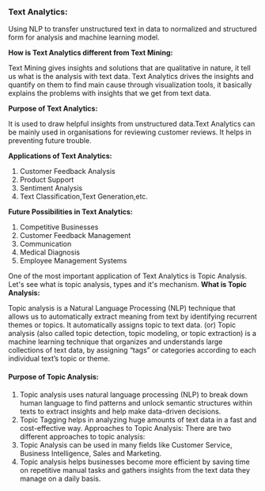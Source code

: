 ### Text Analytics: 
Using NLP to transfer unstructured text in data to normalized and structured form for analysis and machine learning model.

**How is Text Analytics different from Text Mining:**

Text Mining gives insights and solutions that are qualitative in nature, it tell us what is the analysis with text data.
Text Analytics drives the insights and quantify on them to find main cause through visualization tools, it basically explains the problems with insights that we get from text data.

**Purpose of Text Analytics:**

It is used to draw helpful insights from unstructured data.Text Analytics can be mainly used in organisations for reviewing customer reviews. 
It helps in preventing future trouble.

**Applications of Text Analytics:**
1) Customer Feedback Analysis
2) Product Support
3) Sentiment Analysis 
4) Text Classification,Text Generation,etc.

**Future Possibilities in Text Analytics:**
1) Competitive Businesses
2) Customer Feedback Management
3) Communication
4) Medical Diagnosis
5) Employee Management Systems

One of the most important application of Text Analytics is Topic Analysis. Let's see what is topic analysis, types and it's mechanism.
**What is Topic Analysis:**

Topic analysis is a Natural Language Processing (NLP) technique that allows us to automatically extract meaning from text by identifying recurrent themes or topics.
It automatically assigns topic to text data. (or) Topic analysis (also called topic detection, topic modeling, or topic extraction) is a machine learning technique that organizes
and understands large collections of text data, by assigning “tags” or categories according to each individual text’s topic or theme.

#### Purpose of Topic Analysis:
 1) Topic analysis uses natural language processing (NLP) to break down human language to find patterns and unlock semantic structures within texts to extract insights 
and help make data-driven decisions.
 2) Topic Tagging helps in analyzing huge amounts of text data in a fast and cost-effective way.
Approaches to Topic Analysis:
There are two different approaches to topic analysis:
 3) Topic Analysis can be used in many fields like Customer Service, Business Intelligence, Sales and Marketing.
 4) Topic analysis helps businesses become more efficient by saving time on repetitive manual tasks and gathers insights from the text data they manage on a daily basis.
 
